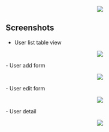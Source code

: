 <p align="center">
    <img src="https://github.com/simbu2dev/mearn-userlist-client/blob/main/public/logo.png">
</p>

## Screenshots
 - User list table view
<p align="center">
    <img src="https://github.com/simbu2dev/mearn-userlist-client/blob/main/public/screens/userList.png">
</p>
- User add form
<p align="center">
    <img src="https://github.com/simbu2dev/mearn-userlist-client/blob/main/public/screens/userAdd.png">
</p>
- User edit form
<p align="center">
    <img src="https://github.com/simbu2dev/mearn-userlist-client/blob/main/public/screens/userUpdate.png">
</p>
- User detail
<p align="center">
    <img src="https://github.com/simbu2dev/mearn-userlist-client/blob/main/public/screens/userDetail.png">
</p>
